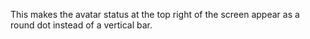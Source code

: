 This makes the avatar status at the top right of the screen appear as a round dot instead of a vertical bar.